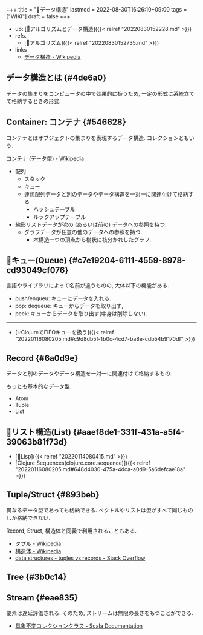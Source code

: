 +++
title = "📝データ構造"
lastmod = 2022-08-30T16:26:10+09:00
tags = ["WIKI"]
draft = false
+++

-   up: [📂アルゴリズムとデータ構造]({{< relref "20220830152228.md" >}})
-   refs.
    -   [📝アルゴリズム]({{< relref "20220830152735.md" >}})
-   links
    -   [データ構造 - Wikipedia](http://ja.wikipedia.org/wiki/%E3%83%87%E3%83%BC%E3%82%BF%E6%A7%8B%E9%80%A0)


## データ構造とは {#4de6a0}

データの集まりをコンピュータの中で効果的に扱うため, 一定の形式に系統立てて格納するときの形式.


## Container: コンテナ {#546628}

コンテナとはオブジェクトの集まりを表現するデータ構造. コレクションともいう.

[コンテナ (データ型) - Wikipedia](http://ja.wikipedia.org/wiki/%E3%82%B3%E3%83%B3%E3%83%86%E3%83%8A_(%E3%83%87%E3%83%BC%E3%82%BF%E5%9E%8B))

-   配列
    -   スタック
    -   キュー
    -   連想配列データと別のデータやデータ構造を一対一に関連付けて格納する
        -   ハッシュテーブル
        -   ルックアップテーブル
-   線形リストデータが次の (あるいは前の) データへの参照を持つ.
    -   グラフデータが任意の他のデータへの参照を持つ.
        -   木構造一つの頂点から樹状に枝分かれしたグラフ.


## 📝キュー(Queue) {#c7e19204-6111-4559-8978-cd93049cf076}

言語やライブラリによって名前が違うものの, 大体以下の機能がある.

-   push/enqueu: キューにデータを入れる.
-   pop: dequeue: キューからデータを取り出す,
-   peek: キューからデータを取り出す(中身は削除しない).

---

-   [💡ClojureでFIFOキューを扱う]({{< relref "20220116080205.md#c9d8db5f-1b0c-4cd7-ba8e-cdb54b9170df" >}})


## Record {#6a0d9e}

データと別のデータやデータ構造を一対一に関連付けて格納するもの.

もっとも基本的なデータ型.

-   Atom
-   Tuple
-   List


## 📝リスト構造(List) {#aaef8de1-331f-431a-a5f4-39063b81f73d}

-   [🔖Lisp]({{< relref "20220114080415.md" >}})
-   [Clojure Sequences(clojure.core.sequence)]({{< relref "20220116080205.md#648d4030-475a-4dca-a0d9-5a6defcae18a" >}})


## Tuple/Struct {#893beb}

異なるデータ型であっても格納できる. ベクトルやリストは型がすべて同じものしか格納できない.

Record, Struct, 構造体と同義で利用されることもある.

-   [タプル - Wikipedia](http://ja.wikipedia.org/wiki/%E3%82%BF%E3%83%97%E3%83%AB)
-   [構造体 - Wikipedia](http://ja.wikipedia.org/wiki/%E6%A7%8B%E9%80%A0%E4%BD%93)
-   [data structures - tuples vs records - Stack Overflow](http://stackoverflow.com/questions/4212265/tuples-vs-records)


## Tree {#3b0c14}


## Stream {#eae835}

要素は遅延評価される. そのため, ストリームは無限の長さをもつことができる.

-   [具象不変コレクションクラス - Scala Documentation](http://docs.scala-lang.org/ja/overviews/collections/concrete-immutable-collection-classes.html)
